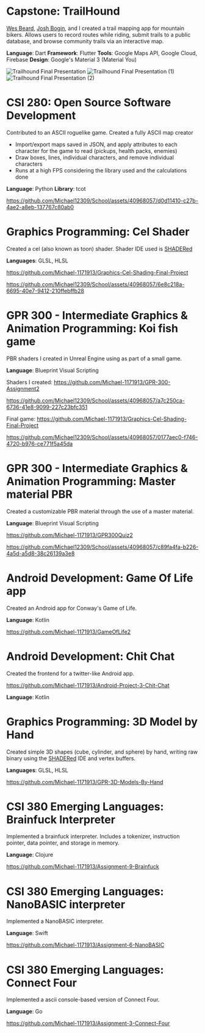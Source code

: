 # Capstone: TrailHound

[Wes Beard](https://github.com/wesbeard), [Josh Bogin](https://github.com/JoshBogin), and I created a trail mapping app for mountain bikers.
Allows users to record routes while riding, submit trails to a public database, and browse community trails via an interactive map.

**Language**: Dart
**Framework**: Flutter
**Tools**: Google Maps API, Google Cloud, Firebase
**Design**: Google's Material 3 (Material You)

![Trailhound Final Presentation](https://github.com/Michael12309/School/assets/40968057/ac9588d1-f806-4024-b4b2-7b4bcecdae2d)
![Trailhound Final Presentation (1)](https://github.com/Michael12309/School/assets/40968057/4ac8b909-6bcc-4fb0-a5f2-c518aeb518fc)
![Trailhound Final Presentation (2)](https://github.com/Michael12309/School/assets/40968057/2efdbb64-02b3-46ef-9a1c-44a9d2372093)

# CSI 280: Open Source Software Development

Contributed to an ASCII roguelike game.
Created a fully ASCII map creator
 * Import/export maps saved in JSON, and apply attributes to each character for the game to read (pickups, health packs, enemies)
 * Draw boxes, lines, individual characters, and remove individual characters
 * Runs at a high FPS considering the library used and the calculations done

**Language**: Python
**Library**: tcot

https://github.com/Michael12309/School/assets/40968057/d0d11410-c27b-4ae2-a8eb-137767c80ab0

# Graphics Programming: Cel Shader

Created a cel (also known as toon) shader.  Shader IDE used is [SHADERed](https://shadered.org/)

**Languages**: GLSL, HLSL

https://github.com/Michael-1171913/Graphics-Cel-Shading-Final-Project

https://github.com/Michael12309/School/assets/40968057/6e8c218a-6695-40e7-9412-210ffebffb28

# GPR 300 - Intermediate Graphics & Animation Programming: Koi fish game
PBR shaders I created in Unreal Engine using as part of a small game.

**Language**: Blueprint Visual Scripting

Shaders I created: https://github.com/Michael-1171913/GPR-300-Assignment2

https://github.com/Michael12309/School/assets/40968057/a7c250ca-6736-41e8-9099-227c23bfc351

Final game: https://github.com/Michael-1171913/Graphics-Cel-Shading-Final-Project

https://github.com/Michael12309/School/assets/40968057/0177aec0-f746-4720-b976-ce771f5a45da

# GPR 300 - Intermediate Graphics & Animation Programming: Master material PBR

Created a customizable PBR material through the use of a master material.

**Language**: Blueprint Visual Scripting

https://github.com/Michael-1171913/GPR300Quiz2

https://github.com/Michael12309/School/assets/40968057/c89fa4fa-b226-4a5d-a5d8-38c26139a3e8

# Android Development: Game Of Life app

Created an Android app for Conway's Game of Life.

**Language**: Kotlin

https://github.com/Michael-1171913/GameOfLife2

<!-- TODO insert video -->

# Android Development: Chit Chat

Created the frontend for a twitter-like Android app.

https://github.com/Michael-1171913/Android-Project-3-Chit-Chat

**Language**: Kotlin

<!-- TODO insert video -->

# Graphics Programming: 3D Model by Hand

Created simple 3D shapes (cube, cylinder, and sphere) by hand, writing raw binary using the [SHADERed](https://shadered.org/) IDE and vertex buffers.

**Languages**: GLSL, HLSL

https://github.com/Michael-1171913/GPR-3D-Models-By-Hand

# CSI 380 Emerging Languages: Brainfuck Interpreter

Implemented a brainfuck interpreter. Includes a tokenizer, instruction pointer, data pointer, and storage in memory.

**Language**: Clojure

https://github.com/Michael-1171913/Assignment-9-Brainfuck

# CSI 380 Emerging Languages: NanoBASIC interpreter

Implemented a NanoBASIC interpreter.

**Language**: Swift

https://github.com/Michael-1171913/Assignment-6-NanoBASIC

# CSI 380 Emerging Languages: Connect Four

Implemented a ascii console-based version of Connect Four.

**Language**: Go

https://github.com/Michael-1171913/Assignment-3-Connect-Four
